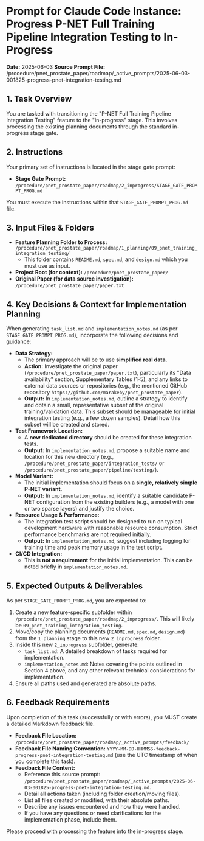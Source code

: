 # Prompt for Claude Code Instance: Progress P-NET Full Training Pipeline Integration Testing to In-Progress

**Date:** 2025-06-03
**Source Prompt File:** /procedure/pnet_prostate_paper/roadmap/_active_prompts/2025-06-03-001825-progress-pnet-integration-testing.md

## 1. Task Overview
You are tasked with transitioning the "P-NET Full Training Pipeline Integration Testing" feature to the "in-progress" stage. This involves processing the existing planning documents through the standard in-progress stage gate.

## 2. Instructions
Your primary set of instructions is located in the stage gate prompt:
*   **Stage Gate Prompt:** `/procedure/pnet_prostate_paper/roadmap/2_inprogress/STAGE_GATE_PROMPT_PROG.md`

You must execute the instructions within that `STAGE_GATE_PROMPT_PROG.md` file.

## 3. Input Files & Folders
*   **Feature Planning Folder to Process:** `/procedure/pnet_prostate_paper/roadmap/1_planning/09_pnet_training_integration_testing/`
    *   This folder contains `README.md`, `spec.md`, and `design.md` which you must use as input.
*   **Project Root (for context):** `/procedure/pnet_prostate_paper/`
*   **Original Paper (for data source investigation):** `/procedure/pnet_prostate_paper/paper.txt`

## 4. Key Decisions & Context for Implementation Planning
When generating `task_list.md` and `implementation_notes.md` (as per `STAGE_GATE_PROMPT_PROG.md`), incorporate the following decisions and guidance:

*   **Data Strategy:**
    *   The primary approach will be to use **simplified real data**.
    *   **Action:** Investigate the original paper (`/procedure/pnet_prostate_paper/paper.txt`), particularly its "Data availability" section, Supplementary Tables (1-5), and any links to external data sources or repositories (e.g., the mentioned GitHub repository `https://github.com/marakeby/pnet_prostate_paper`).
    *   **Output:** In `implementation_notes.md`, outline a strategy to identify and obtain a small, representative subset of the original training/validation data. This subset should be manageable for initial integration testing (e.g., a few dozen samples). Detail how this subset will be created and stored.
*   **Test Framework Location:**
    *   A **new dedicated directory** should be created for these integration tests.
    *   **Output:** In `implementation_notes.md`, propose a suitable name and location for this new directory (e.g., `/procedure/pnet_prostate_paper/integration_tests/` or `/procedure/pnet_prostate_paper/pipeline/testing/`).
*   **Model Variant:**
    *   The initial implementation should focus on a **single, relatively simple P-NET variant**.
    *   **Output:** In `implementation_notes.md`, identify a suitable candidate P-NET configuration from the existing builders (e.g., a model with one or two sparse layers) and justify the choice.
*   **Resource Usage & Performance:**
    *   The integration test script should be designed to run on typical development hardware with reasonable resource consumption. Strict performance benchmarks are not required initially.
    *   **Output:** In `implementation_notes.md`, suggest including logging for training time and peak memory usage in the test script.
*   **CI/CD Integration:**
    *   This is **not a requirement** for the initial implementation. This can be noted briefly in `implementation_notes.md`.

## 5. Expected Outputs & Deliverables
As per `STAGE_GATE_PROMPT_PROG.md`, you are expected to:
1.  Create a new feature-specific subfolder within `/procedure/pnet_prostate_paper/roadmap/2_inprogress/`. This will likely be `09_pnet_training_integration_testing`.
2.  Move/copy the planning documents (`README.md`, `spec.md`, `design.md`) from the `1_planning` stage to this new `2_inprogress` folder.
3.  Inside this new `2_inprogress` subfolder, generate:
    *   `task_list.md`: A detailed breakdown of tasks required for implementation.
    *   `implementation_notes.md`: Notes covering the points outlined in Section 4 above, and any other relevant technical considerations for implementation.
4.  Ensure all paths used and generated are absolute paths.

## 6. Feedback Requirements
Upon completion of this task (successfully or with errors), you MUST create a detailed Markdown feedback file.
*   **Feedback File Location:** `/procedure/pnet_prostate_paper/roadmap/_active_prompts/feedback/`
*   **Feedback File Naming Convention:** `YYYY-MM-DD-HHMMSS-feedback-progress-pnet-integration-testing.md` (use the UTC timestamp of when you complete this task).
*   **Feedback File Content:**
    *   Reference this source prompt: `/procedure/pnet_prostate_paper/roadmap/_active_prompts/2025-06-03-001825-progress-pnet-integration-testing.md`.
    *   Detail all actions taken (including folder creation/moving files).
    *   List all files created or modified, with their absolute paths.
    *   Describe any issues encountered and how they were handled.
    *   If you have any questions or need clarifications for the implementation phase, include them.

Please proceed with processing the feature into the in-progress stage.
